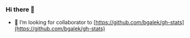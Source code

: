 ### Hi there 👋
- 👯 I’m looking for collaborator to [https://github.com/bgalek/gh-stats](https://github.com/bgalek/gh-stats)
